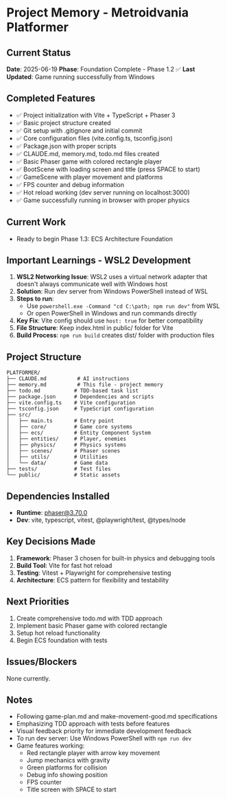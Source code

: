 # Project Memory - Metroidvania Platformer

## Current Status
**Date**: 2025-06-19
**Phase**: Foundation Complete - Phase 1.2 ✅
**Last Updated**: Game running successfully from Windows

## Completed Features
- ✅ Project initialization with Vite + TypeScript + Phaser 3
- ✅ Basic project structure created
- ✅ Git setup with .gitignore and initial commit
- ✅ Core configuration files (vite.config.ts, tsconfig.json)
- ✅ Package.json with proper scripts
- ✅ CLAUDE.md, memory.md, todo.md files created
- ✅ Basic Phaser game with colored rectangle player
- ✅ BootScene with loading screen and title (press SPACE to start)
- ✅ GameScene with player movement and platforms
- ✅ FPS counter and debug information
- ✅ Hot reload working (dev server running on localhost:3000)
- ✅ Game successfully running in browser with proper physics

## Current Work
- Ready to begin Phase 1.3: ECS Architecture Foundation

## Important Learnings - WSL2 Development
1. **WSL2 Networking Issue**: WSL2 uses a virtual network adapter that doesn't always communicate well with Windows host
2. **Solution**: Run dev server from Windows PowerShell instead of WSL
3. **Steps to run**:
   - Use `powershell.exe -Command "cd C:\path; npm run dev"` from WSL
   - Or open PowerShell in Windows and run commands directly
4. **Key Fix**: Vite config should use `host: true` for better compatibility
5. **File Structure**: Keep index.html in public/ folder for Vite
6. **Build Process**: `npm run build` creates dist/ folder with production files

## Project Structure
```
PLATFORMER/
├── CLAUDE.md          # AI instructions
├── memory.md          # This file - project memory
├── todo.md           # TDD-based task list
├── package.json      # Dependencies and scripts
├── vite.config.ts    # Vite configuration
├── tsconfig.json     # TypeScript configuration
├── src/
│   ├── main.ts       # Entry point
│   ├── core/         # Game core systems
│   ├── ecs/          # Entity Component System
│   ├── entities/     # Player, enemies
│   ├── physics/      # Physics systems
│   ├── scenes/       # Phaser scenes
│   ├── utils/        # Utilities
│   └── data/         # Game data
├── tests/            # Test files
└── public/           # Static assets
```

## Dependencies Installed
- **Runtime**: phaser@3.70.0
- **Dev**: vite, typescript, vitest, @playwright/test, @types/node

## Key Decisions Made
1. **Framework**: Phaser 3 chosen for built-in physics and debugging tools
2. **Build Tool**: Vite for fast hot reload
3. **Testing**: Vitest + Playwright for comprehensive testing
4. **Architecture**: ECS pattern for flexibility and testability

## Next Priorities
1. Create comprehensive todo.md with TDD approach
2. Implement basic Phaser game with colored rectangle
3. Setup hot reload functionality
4. Begin ECS foundation with tests

## Issues/Blockers
None currently.

## Notes
- Following game-plan.md and make-movement-good.md specifications
- Emphasizing TDD approach with tests before features
- Visual feedback priority for immediate development feedback
- To run dev server: Use Windows PowerShell with `npm run dev`
- Game features working: 
  - Red rectangle player with arrow key movement
  - Jump mechanics with gravity
  - Green platforms for collision
  - Debug info showing position
  - FPS counter
  - Title screen with SPACE to start